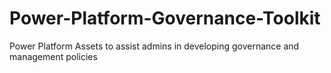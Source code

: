 # Power-Platform-Governance-Toolkit
Power Platform Assets to assist admins in developing governance and management policies
